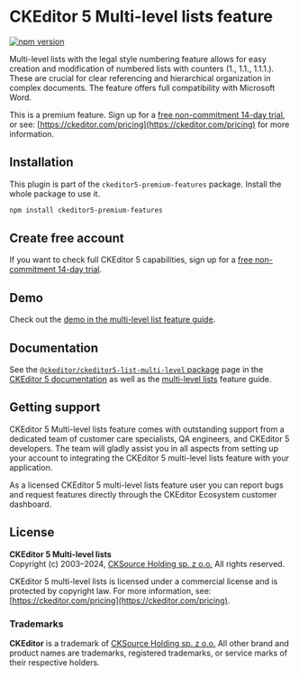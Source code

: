 CKEditor&nbsp;5 Multi-level lists feature
=========================================

[![npm version](https://badge.fury.io/js/%40ckeditor%2Fckeditor5-list-multi-level.svg)](https://www.npmjs.com/package/@ckeditor/ckeditor5-list-multi-level)

Multi-level lists with the legal style numbering feature allows for easy creation and modification of numbered lists with counters (1., 1.1., 1.1.1.). These are crucial for clear referencing and hierarchical organization in complex documents. The feature offers full compatibility with Microsoft Word.

This is a premium feature. Sign up for a [free non-commitment 14-day trial](https://portal.ckeditor.com/checkout?plan=free), or see: [https://ckeditor.com/pricing](https://ckeditor.com/pricing) for more information.

## Installation

This plugin is part of the `ckeditor5-premium-features` package. Install the whole package to use it.

```bash
npm install ckeditor5-premium-features
```

## Create free account

If you want to check full CKEditor&nbsp;5 capabilities, sign up for a [free non-commitment 14-day trial](https://portal.ckeditor.com/checkout?plan=free).

## Demo

Check out the [demo in the multi-level list feature guide](https://ckeditor.com/docs/ckeditor5/latest/features/lists/multi-level-lists.html#demo).

## Documentation

See the [`@ckeditor/ckeditor5-list-multi-level` package](https://ckeditor.com/docs/ckeditor5/latest/api/list-multi-level.html) page in the [CKEditor&nbsp;5 documentation](https://ckeditor.com/docs/ckeditor5/latest/) as well as the [multi-level lists](https://ckeditor.com/docs/ckeditor5/latest/features/lists/multi-level-lists.html) feature guide.

## Getting support

CKEditor&nbsp;5 Multi-level lists feature comes with outstanding support from a dedicated team of customer care specialists, QA engineers, and CKEditor&nbsp;5 developers. The team will gladly assist you in all aspects from setting up your account to integrating the CKEditor&nbsp;5  multi-level lists feature with your application.

As a licensed CKEditor&nbsp;5  multi-level lists feature user you can report bugs and request features directly through the CKEditor Ecosystem customer dashboard.

## License

**CKEditor&nbsp;5 Multi-level lists**<br>
Copyright (c) 2003–2024, [CKSource Holding sp. z o.o.](https://cksource.com) All rights reserved.

CKEditor&nbsp;5  multi-level lists is licensed under a commercial license and is protected by copyright law. For more information, see: [https://ckeditor.com/pricing](https://ckeditor.com/pricing).

### Trademarks

**CKEditor** is a trademark of [CKSource Holding sp. z o.o.](https://cksource.com) All other brand and product names are trademarks, registered trademarks, or service marks of their respective holders.
